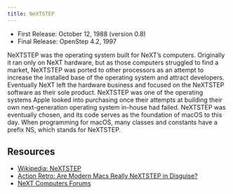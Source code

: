 ```yaml
---
title: NeXTSTEP
---
```


- First Release: October 12, 1988 (version 0.8)
- Final Release: OpenStep 4.2, 1997

NeXTSTEP was the operating system built for NeXT’s computers. Originally it ran only on NeXT hardware, but as those computers struggled to find a market, NeXTSTEP was ported to other processors as an attempt to increase the installed base of the operating system and attract developers. Eventually NeXT left the hardware business and focused on the NeXTSTEP software as their sole product. NeXTSTEP was one of the operating systems Apple looked into purchasing once their attempts at building their own next-generation operating system in-house had failed. NeXTSTEP was eventually chosen, and its code serves as the foundation of macOS to this day. When programming for macOS, many classes and constants have a prefix NS, which stands for NeXTSTEP.

## Resources

- [Wikipedia: NeXTSTEP](https://en.wikipedia.org/wiki/NeXTSTEP)
- [Action Retro: Are Modern Macs Really NeXTSTEP in Disguise?](https://youtu.be/HyitnJQRvu0)
- [NeXT Computers Forums](https://www.nextcomputers.org/forums/index.php)
